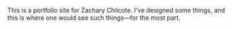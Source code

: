 This is a portfolio site for Zachary Chilcote. I've designed some things, and this is where one would see such things—for the most part.
